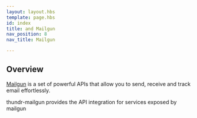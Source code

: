 ```yaml
---
layout: layout.hbs
template: page.hbs
id: index
title: and Mailgun
nav_position: 8
nav_title: Mailgun

---
```


## Overview

[Mailgun](http://www.mailgun.com/) is a set of powerful APIs that allow you to send, receive and track email effortlessly. 

thundr-mailgun provides the API integration for services exposed by mailgun

